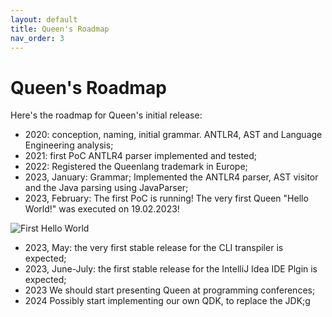 ```yaml
---
layout: default
title: Queen's Roadmap
nav_order: 3
---
```


# Queen's Roadmap

Here's the roadmap for Queen's initial release:

- 2020: conception, naming, initial grammar. ANTLR4, AST and Language Engineering analysis;
- 2021: first PoC ANTLR4 parser implemented and tested;
- 2022: Registered the Queenlang trademark in Europe;
- 2023, January: Grammar; Implemented the ANTLR4 parser, AST visitor and the Java parsing using JavaParser;
- 2023, February: The first PoC is running! The very first Queen "Hello World!" was executed on 19.02.2023!

<img src="https://queenlang.org/images/first_hello_world.png" title="The very first Hello World, 19.02.2023" alt="First Hello World">

- 2023, May: the very first stable release for the CLI transpiler is expected;
- 2023, June-July: the first stable release for the IntelliJ Idea IDE Plgin is expected;
- 2023 We should start presenting Queen at programming conferences;
- 2024 Possibly start implementing our own QDK, to replace the JDK;g